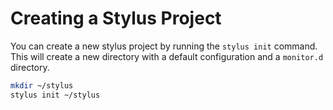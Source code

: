 # Creating a Stylus Project

You can create a new stylus project by running the `stylus init` command. This
will create a new directory with a default configuration and a `monitor.d`
directory.

```bash
mkdir ~/stylus
stylus init ~/stylus
```
